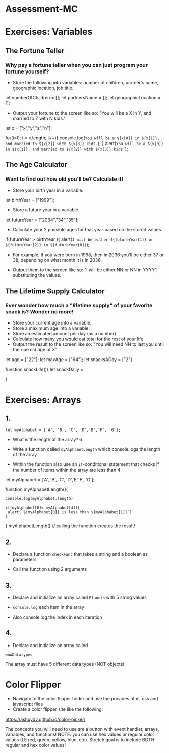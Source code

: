 # Assessment-MC

# Exercises: Variables
## The Fortune Teller
 ### Why pay a fortune teller when you can just program your fortune yourself?
 - Store the following into variables: number of children, partner's name, geographic location, job title.

let numberOfChildren = [];
let partnersName = [];
let geographicLocation = [];

 - Output your fortune to the screen like so: "You will be a X in Y, and married to Z with N kids."

let x = ["x","y","z","n"];

for(i=0; i < x.length; i++){
  console.log(`You will be a ${x[0]} in ${x[1]}, and married to ${x[2]} with ${x[3]} kids.`);
}
alert(`You will be a ${x[0]} in ${x[1]}, and married to ${x[2]} with ${x[3]} kids.`);

## The Age Calculator
### Want to find out how old you'll be? Calculate it!
 - Store your birth year in a variable.

let birthYear = ["1999"];

 - Store a future year in a variable.

let futureYear = ["2034","34","35"];

 - Calculate your 2 possible ages for that year based on the stored values.

 if(futureYear > birthYear ){
     alert(`I will be either ${futureYear[1]} or ${futureYear[2]} in ${futureYear[0]}`);

 - For example, if you were born in 1998, then in 2036 you'll be either 37 or 38, depending on what month it is in 2036.

 - Output them to the screen like so: "I will be either NN or NN in YYYY", substituting the values.

## The Lifetime Supply Calculator
### Ever wonder how much a "lifetime supply" of your favorite snack is? Wonder no more!
 - Store your current age into a variable.
 - Store a maximum age into a variable.
 - Store an estimated amount per day (as a number).
 - Calculate how many you would eat total for the rest of your life.
 - Output the result to the screen like so: "You will need NN to last you until the ripe old age of X".

let age = ["22"];
let maxAge = ["64"];
let snacksADay = ["2"]

function snackLife(){
  let snackDaily = 

}



# Exercises: Arrays 

## 1.

  ```let myAlphabet = ['A', 'B', 'C', 'D','E','F', 'G'];```

  

 - What is the length of the array?
     6
 - Write a function called ```myAlphabetLength``` which console.logs the length of the array


 - Within the function also use an ```if```-conditional statement that checks if the number of items within the array are less than 4

 let myAlphabet = ['A', 'B', 'C', 'D','E','F', 'G'];

function myAlphabetLength(){

    console.log(myAlphabet.length)
 
    if(myAlphabet[0]< myAlphabet[4]){
     alert(`${myAlphabet[0]} is less than ${myAlphabet[1]}`)
    }
 
  }
  myAlphabetLength() // calling the function creates the result!


## 2.

 - Declare a function ```checkFunc``` that takes a string and a boolean as parameters

 - Call the function using 2 arguments

## 3.

 - Declare and initialize an array called ```Planets``` with 5 string values

 - ```console.log``` each item in the array

 - Also console.log the index in each iteration

## 4.
 - Declare and initialize an array called

 ```wowDatatypes```

The array must have 5 different data types (NOT objects)

# Color Flipper
- Navigate to the color flipper folder and use the provides html, css and javascript files
- Create a color flipper site like the following:

https://ashuydv.github.io/color-picker/

The concepts you will need to use are a button with event handler, arrays, variables, and functions!
NOTE: you can use hex values or regular color values (I.E red, green, yellow, blue, etc). Stretch goal is to include BOTH regular and hex color values!
